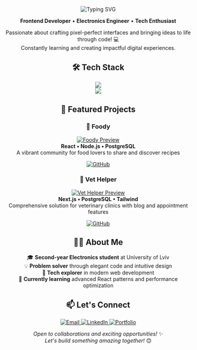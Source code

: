 <p align="center">
  <img src="https://readme-typing-svg.herokuapp.com/?font=Righteous&size=35&center=true&vCenter=true&width=500&height=70&duration=4000&lines=Hi+There!+👋;+I'm+Andriy!;" alt="Typing SVG" />
</p>

<p align="center">
  <strong>Frontend Developer</strong> • <strong>Electronics Engineer</strong> • <strong>Tech Enthusiast</strong>
</p>

<p align="center">
  Passionate about crafting pixel-perfect interfaces and bringing ideas to life through code! 💻<br/>
  Constantly learning and creating impactful digital experiences.
</p>

<h2 align="center">🛠️ Tech Stack</h2>

<div align="center">
  <img src="https://skillicons.dev/icons?i=react,nextjs,typescript,javascript,tailwind,css,html,nodejs,express,jest" />
  <br/>
  <img src="https://skillicons.dev/icons?i=postgres,mysql,prisma,git,github,vscode,figma,docker" />
</div>

<h2 align="center">🌟 Featured Projects</h2>

<div align="center">

### 🍕 Foody
[![Foody Preview](https://img.shields.io/badge/Recipe_Platform-FF6B6B?style=for-the-badge)](https://foody-hazel.vercel.app/)  
**React • Node.js • PostgreSQL**  
A vibrant community for food lovers to share and discover recipes  

[![GitHub](https://img.shields.io/badge/-View_on_GitHub-181717?style=for-the-badge&logo=github&logoColor=white)](https://github.com/Andriy-sh/Foody)

### 🐾 Vet Helper 
[![Vet Helper Preview](https://img.shields.io/badge/Clinic_System-4ECDC4?style=for-the-badge)](https://vet-helper.vercel.app/)  
**Next.js • PostgreSQL • Tailwind**  
Comprehensive solution for veterinary clinics with blog and appointment features  

[![GitHub](https://img.shields.io/badge/-View_on_GitHub-181717?style=for-the-badge&logo=github&logoColor=white)](https://github.com/Andriy-sh/VetHelper)

</div>

<h2 align="center">👨‍🎓 About Me</h2>

<p align="center">
🎓 <strong>Second-year Electronics student</strong> at University of Lviv<br/>
💡 <strong>Problem solver</strong> through elegant code and intuitive design<br/>
🚀 <strong>Tech explorer</strong> in modern web development<br/>
🌱 <strong>Currently learning</strong> advanced React patterns and performance optimization  
</p>

<h2 align="center">📫 Let's Connect</h2>

<div align="center">
  <a href="mailto:shavaloandriy1@gmail.com">
    <img src="https://img.shields.io/badge/-Email-EA4335?style=for-the-badge&logo=gmail&logoColor=white" alt="Email"/>
  </a>
  <a href="https://www.linkedin.com/in/%D0%B0%D0%BD%D0%B4%D1%80%D1%96%D0%B9-%D1%88%D0%B0%D0%B2%D0%B0%D0%BB%D0%BE-ab803b35b/">
    <img src="https://img.shields.io/badge/-LinkedIn-0A66C2?style=for-the-badge&logo=linkedin&logoColor=white" alt="LinkedIn"/>
  </a>
  <a href="https://andriy-shavalo-portfolio.vercel.app/">
    <img src="https://img.shields.io/badge/-Portfolio-FF4088?style=for-the-badge&logo=hugo&logoColor=white" alt="Portfolio"/>
  </a>
</div>

<p align="center">
  <em>Open to collaborations and exciting opportunities!</em> ✨<br/>
  <em>Let's build something amazing together!</em> 😊
</p>
